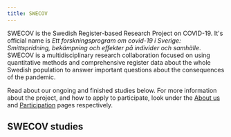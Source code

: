 ```yaml
---
title: SWECOV
---
```

SWECOV is the Swedish Register-based Research Project on COVID-19. It's official name is *Ett forskningsprogram om covid-19 i Sverige: Smittspridning, bekämpning och effekter på individer och samhälle*. SWECOV is a multidisciplinary research collaboration focused on using quantitative methods and comprehensive register data about the whole Swedish population to answer important questions about the consequences of the pandemic.

Read about our ongoing and finished studies below. For more information about the project, and how to apply to participate, look under the [About us](/aboutus/) and [Participation](/participation/) pages respectively.

## SWECOV studies